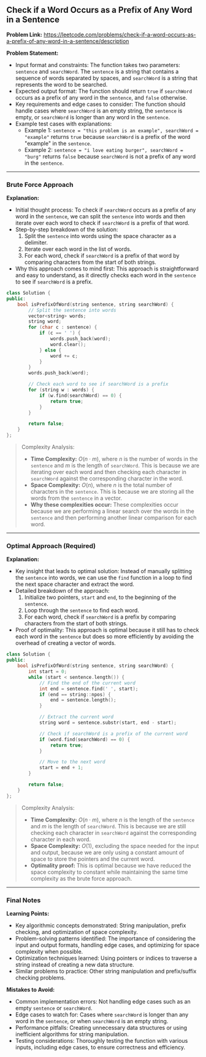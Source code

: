 ## Check if a Word Occurs as a Prefix of Any Word in a Sentence
**Problem Link:** https://leetcode.com/problems/check-if-a-word-occurs-as-a-prefix-of-any-word-in-a-sentence/description

**Problem Statement:**
- Input format and constraints: The function takes two parameters: `sentence` and `searchWord`. The `sentence` is a string that contains a sequence of words separated by spaces, and `searchWord` is a string that represents the word to be searched.
- Expected output format: The function should return `true` if `searchWord` occurs as a prefix of any word in the `sentence`, and `false` otherwise.
- Key requirements and edge cases to consider: The function should handle cases where `searchWord` is an empty string, the `sentence` is empty, or `searchWord` is longer than any word in the `sentence`.
- Example test cases with explanations:
  - Example 1: `sentence = "this problem is an example", searchWord = "example"` returns `true` because `searchWord` is a prefix of the word "example" in the `sentence`.
  - Example 2: `sentence = "i love eating burger", searchWord = "burg"` returns `false` because `searchWord` is not a prefix of any word in the `sentence`.

---

### Brute Force Approach
**Explanation:**
- Initial thought process: To check if `searchWord` occurs as a prefix of any word in the `sentence`, we can split the `sentence` into words and then iterate over each word to check if `searchWord` is a prefix of that word.
- Step-by-step breakdown of the solution:
  1. Split the `sentence` into words using the space character as a delimiter.
  2. Iterate over each word in the list of words.
  3. For each word, check if `searchWord` is a prefix of that word by comparing characters from the start of both strings.
- Why this approach comes to mind first: This approach is straightforward and easy to understand, as it directly checks each word in the `sentence` to see if `searchWord` is a prefix.

```cpp
class Solution {
public:
    bool isPrefixOfWord(string sentence, string searchWord) {
        // Split the sentence into words
        vector<string> words;
        string word;
        for (char c : sentence) {
            if (c == ' ') {
                words.push_back(word);
                word.clear();
            } else {
                word += c;
            }
        }
        words.push_back(word);

        // Check each word to see if searchWord is a prefix
        for (string w : words) {
            if (w.find(searchWord) == 0) {
                return true;
            }
        }

        return false;
    }
};
```

> Complexity Analysis:
> - **Time Complexity:** $O(n \cdot m)$, where $n$ is the number of words in the `sentence` and $m$ is the length of `searchWord`. This is because we are iterating over each word and then checking each character in `searchWord` against the corresponding character in the word.
> - **Space Complexity:** $O(n)$, where $n$ is the total number of characters in the `sentence`. This is because we are storing all the words from the `sentence` in a vector.
> - **Why these complexities occur:** These complexities occur because we are performing a linear search over the words in the `sentence` and then performing another linear comparison for each word.

---

### Optimal Approach (Required)
**Explanation:**
- Key insight that leads to optimal solution: Instead of manually splitting the `sentence` into words, we can use the `find` function in a loop to find the next space character and extract the word.
- Detailed breakdown of the approach:
  1. Initialize two pointers, `start` and `end`, to the beginning of the `sentence`.
  2. Loop through the `sentence` to find each word.
  3. For each word, check if `searchWord` is a prefix by comparing characters from the start of both strings.
- Proof of optimality: This approach is optimal because it still has to check each word in the `sentence` but does so more efficiently by avoiding the overhead of creating a vector of words.

```cpp
class Solution {
public:
    bool isPrefixOfWord(string sentence, string searchWord) {
        int start = 0;
        while (start < sentence.length()) {
            // Find the end of the current word
            int end = sentence.find(' ', start);
            if (end == string::npos) {
                end = sentence.length();
            }

            // Extract the current word
            string word = sentence.substr(start, end - start);

            // Check if searchWord is a prefix of the current word
            if (word.find(searchWord) == 0) {
                return true;
            }

            // Move to the next word
            start = end + 1;
        }

        return false;
    }
};
```

> Complexity Analysis:
> - **Time Complexity:** $O(n \cdot m)$, where $n$ is the length of the `sentence` and $m$ is the length of `searchWord`. This is because we are still checking each character in `searchWord` against the corresponding character in each word.
> - **Space Complexity:** $O(1)$, excluding the space needed for the input and output, because we are only using a constant amount of space to store the pointers and the current word.
> - **Optimality proof:** This is optimal because we have reduced the space complexity to constant while maintaining the same time complexity as the brute force approach.

---

### Final Notes

**Learning Points:**
- Key algorithmic concepts demonstrated: String manipulation, prefix checking, and optimization of space complexity.
- Problem-solving patterns identified: The importance of considering the input and output formats, handling edge cases, and optimizing for space complexity when possible.
- Optimization techniques learned: Using pointers or indices to traverse a string instead of creating a new data structure.
- Similar problems to practice: Other string manipulation and prefix/suffix checking problems.

**Mistakes to Avoid:**
- Common implementation errors: Not handling edge cases such as an empty `sentence` or `searchWord`.
- Edge cases to watch for: Cases where `searchWord` is longer than any word in the `sentence`, or when `searchWord` is an empty string.
- Performance pitfalls: Creating unnecessary data structures or using inefficient algorithms for string manipulation.
- Testing considerations: Thoroughly testing the function with various inputs, including edge cases, to ensure correctness and efficiency.